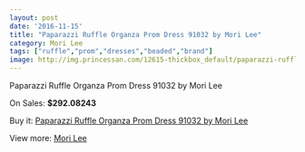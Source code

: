 ```yaml
---
layout: post
date: '2016-11-15'
title: "Paparazzi Ruffle Organza Prom Dress 91032 by Mori Lee"
category: Mori Lee
tags: ["ruffle","prom","dresses","beaded","brand"]
image: http://img.princessan.com/12615-thickbox_default/paparazzi-ruffle-organza-prom-dress-91032-by-mori-lee.jpg
---
```

Paparazzi Ruffle Organza Prom Dress 91032 by Mori Lee

On Sales: **$292.08243**
<a href="https://www.princessan.com/en/mori-lee/5971-paparazzi-ruffle-organza-prom-dress-91032-by-mori-lee.html"><amp-img layout="responsive" width="600" height="600" src="//img.princessan.com/12615-thickbox_default/paparazzi-ruffle-organza-prom-dress-91032-by-mori-lee.jpg" alt="Paparazzi Ruffle Organza Prom Dress 91032 by Mori Lee 0" /></a>
<a href="https://www.princessan.com/en/mori-lee/5971-paparazzi-ruffle-organza-prom-dress-91032-by-mori-lee.html"><amp-img layout="responsive" width="600" height="600" src="//img.princessan.com/12616-thickbox_default/paparazzi-ruffle-organza-prom-dress-91032-by-mori-lee.jpg" alt="Paparazzi Ruffle Organza Prom Dress 91032 by Mori Lee 1" /></a>

Buy it: [Paparazzi Ruffle Organza Prom Dress 91032 by Mori Lee](https://www.princessan.com/en/mori-lee/5971-paparazzi-ruffle-organza-prom-dress-91032-by-mori-lee.html "Paparazzi Ruffle Organza Prom Dress 91032 by Mori Lee")

View more: [Mori Lee](https://www.princessan.com/en/46-mori-lee "Mori Lee")